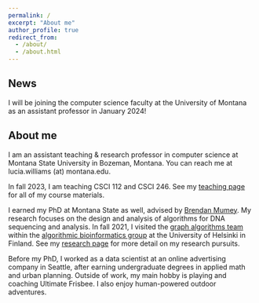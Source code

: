 ```yaml
---
permalink: /
excerpt: "About me"
author_profile: true
redirect_from:
  - /about/
  - /about.html
---
```


## News

I will be joining the computer science faculty at the University of
Montana as an assistant professor in January 2024!

## About me

I am an assistant teaching & research professor in computer science at Montana
State University in Bozeman, Montana. You can reach me at lucia.williams (at)
montana.edu.

In fall 2023, I am teaching CSCI 112 and CSCI 246.
See my [teaching page](https://lgw2.github.io/teaching/) for all of my
course materials.

I earned my PhD at Montana State as well,
 advised by [Brendan
Mumey](https://www.cs.montana.edu/bmumey/). My research focuses on the design
and analysis of algorithms for DNA sequencing and analysis.
In fall 2021, I visited the [graph algorithms team](https://www2.helsinki.fi/en/researchgroups/algorithmic-bioinformatics/teams/graph-algorithms) within the [algorithmic bioinformatics group](https://www2.helsinki.fi/en/researchgroups/algorithmic-bioinformatics) at the University of Helsinki in Finland.
See my [research page](https://lgw2.github.io/research/) for more detail on my
research pursuits.

Before my PhD, I worked as a data scientist at an online advertising
company in Seattle, after earning undergraduate degrees in applied math and
urban planning.  Outside of work, my main hobby is playing and coaching
Ultimate Frisbee.  I also enjoy human-powered outdoor adventures.
